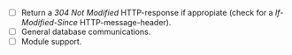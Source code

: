 - [ ] Return a *304 Not Modified* HTTP-response if appropiate (check for a *If-Modified-Since* HTTP-message-header).
- [ ] General database communications.
- [ ] Module support.
